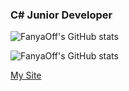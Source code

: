 ### **C# Junior Developer**

![FanyaOff's GitHub stats](https://github-readme-stats.vercel.app/api?username=FanyaOff&layout=compact&langs_count=7&theme=dracula)

![FanyaOff's GitHub stats](https://github-readme-stats.vercel.app/api/top-langs/?username=FanyaOff&layout=compact&langs_count=7&theme=dracula)

[My Site](https://fan9.ru)
